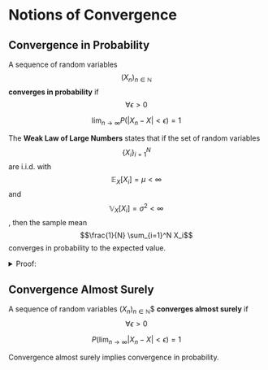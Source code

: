 # Notions of Convergence

## Convergence in Probability

A sequence of random variables $$(X_n)_{n \in \mathbb{N}}$$ __converges in probability__ if $$\forall \epsilon > 0$$

$$\lim_{n \rightarrow \infty} P(\lvert X_n - X\lvert < \epsilon) = 1 $$

The __Weak Law of Large Numbers__ states that if the set of random variables $$\{X_i\}_{i=1}^N$$ are
i.i.d. with $$\mathbb{E}_X[X_i] = \mu < \infty$$ and $$\mathbb{V}_X[X_i] = \sigma^2 < \infty$$,
then the sample mean $$\frac{1}{N} \sum_{i=1}^N X_i$$ converges in probability to the expected value.

<details>

<summary>Proof:</summary>

Use [Chebyshev's Inequality](#chebychevs-inequality):

$$
\begin{align*}
P(\lvert\bar{X}_n - \mu\lvert \geq \epsilon )
&= P(\lvert\bar{X}_n - \mu\lvert^2 \geq \epsilon^2 )\\
&\leq \frac{\mathbb{E}_x[(\bar{X}_n - \mu)^2]}{\epsilon^2}\\
&= \mathbb{V}_x[\bar{X}] / \epsilon^2\\
&= \sigma^2 / n \epsilon^2
\end{align*}
$$

Then, taking the limit as $$n \rightarrow \infty$$:

$$ \lim{n \rightarrow \infty} P(\lvert\bar{X}_n - \mu\lvert < \epsilon) <
1 - \lim_{n \rightarrow \infty} \frac{\sigma^2}{n \epsilon^2} = 1$$

</details>

## Convergence Almost Surely


A sequence of random variables $(X_n)_{n \in \mathbb{N}}$$ __converges
  almost surely__ if $$\forall \epsilon > 0$$

$$ P(\lim_{n \rightarrow \infty} \lvert X_n - X\lvert < \epsilon) = 1 $$

Convergence almost surely implies convergence in probability.


